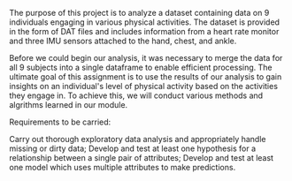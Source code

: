 The purpose of this project is to analyze a dataset containing data on 9 individuals engaging in various physical activities. The dataset is provided in the form of DAT files and includes information from a heart rate monitor and three IMU sensors attached to the hand, chest, and ankle.

Before we could begin our analysis, it was necessary to merge the data for all 9 subjects into a single dataframe to enable efficient processing. The ultimate goal of this assignment is to use the results of our analysis to gain insights on an individual's level of physical activity based on the activities they engage in. To achieve this, we will conduct various methods and algrithms learned in our module.

Requirements to be carried:

Carry out thorough exploratory data analysis and appropriately handle missing or dirty data;
Develop and test at least one hypothesis for a relationship between a single pair of attributes;
Develop and test at least one model which uses multiple attributes to make predictions.
